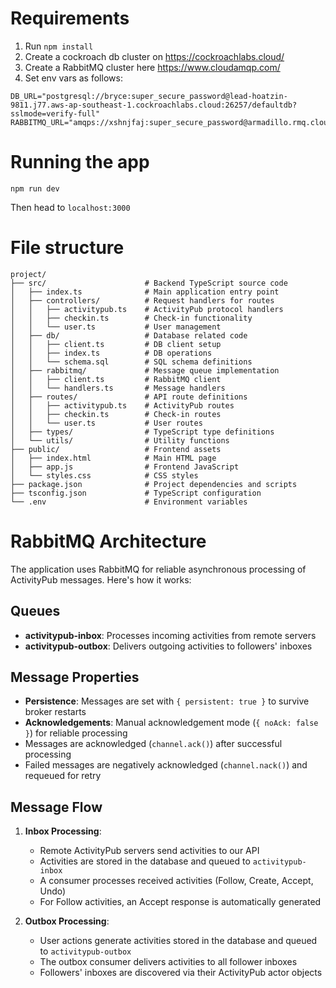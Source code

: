 # Requirements
1. Run `npm install`
2. Create a cockroach db cluster on https://cockroachlabs.cloud/
4. Create a RabbitMQ cluster here https://www.cloudamqp.com/
5. Set env vars as follows:
```
DB_URL="postgresql://bryce:super_secure_password@lead-hoatzin-9811.j77.aws-ap-southeast-1.cockroachlabs.cloud:26257/defaultdb?sslmode=verify-full"
RABBITMQ_URL="amqps://xshnjfaj:super_secure_password@armadillo.rmq.cloudamqp.com/xshnjfaj"
```

# Running the app
```
npm run dev
```

Then head to `localhost:3000`

# File structure
```
project/
├── src/                      # Backend TypeScript source code
│   ├── index.ts              # Main application entry point
│   ├── controllers/          # Request handlers for routes
│   │   ├── activitypub.ts    # ActivityPub protocol handlers
│   │   ├── checkin.ts        # Check-in functionality 
│   │   └── user.ts           # User management
│   ├── db/                   # Database related code
│   │   ├── client.ts         # DB client setup
│   │   ├── index.ts          # DB operations
│   │   └── schema.sql        # SQL schema definitions
│   ├── rabbitmq/             # Message queue implementation
│   │   ├── client.ts         # RabbitMQ client
│   │   └── handlers.ts       # Message handlers
│   ├── routes/               # API route definitions
│   │   ├── activitypub.ts    # ActivityPub routes
│   │   ├── checkin.ts        # Check-in routes
│   │   └── user.ts           # User routes
│   ├── types/                # TypeScript type definitions
│   └── utils/                # Utility functions
├── public/                   # Frontend assets
│   ├── index.html            # Main HTML page
│   ├── app.js                # Frontend JavaScript
│   └── styles.css            # CSS styles
├── package.json              # Project dependencies and scripts
├── tsconfig.json             # TypeScript configuration
└── .env                      # Environment variables
```

# RabbitMQ Architecture
The application uses RabbitMQ for reliable asynchronous processing of ActivityPub messages. Here's how it works:

## Queues
- **activitypub-inbox**: Processes incoming activities from remote servers
- **activitypub-outbox**: Delivers outgoing activities to followers' inboxes

## Message Properties
- **Persistence**: Messages are set with `{ persistent: true }` to survive broker restarts
- **Acknowledgements**: Manual acknowledgement mode (`{ noAck: false }`) for reliable processing
- Messages are acknowledged (`channel.ack()`) after successful processing
- Failed messages are negatively acknowledged (`channel.nack()`) and requeued for retry

## Message Flow
1. **Inbox Processing**: 
   - Remote ActivityPub servers send activities to our API
   - Activities are stored in the database and queued to `activitypub-inbox`
   - A consumer processes received activities (Follow, Create, Accept, Undo)
   - For Follow activities, an Accept response is automatically generated

2. **Outbox Processing**:
   - User actions generate activities stored in the database and queued to `activitypub-outbox` 
   - The outbox consumer delivers activities to all follower inboxes
   - Followers' inboxes are discovered via their ActivityPub actor objects